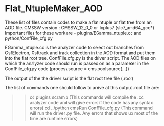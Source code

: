 # Flat_NtupleMaker_AOD
These list of files contain codes to make a flat ntuple or flat tree from an AOD file.
CMSSW version : CMSSW_12_0_0 on lxplus7 (slc7_amd64_gcc*)
Important files for these work are - plugins/EGamma_ntuple.cc and python/ConfFile_cfg.py 

EGamma_ntuple.cc is the analyzer code to select out branches from GsfElectron, Gsftrack and track collection in the AOD format and put them into the flat root tree. 
ConfFile_cfg.py is the driver script. The AOD files on which the analyzer code should run is passed on as a parameter in the ConfFile_cfg.py code (process.source = cms.poolsource(...))

The output of the the driver script is the flat root tree file (.root)

The list of commands one should follow to arrive at this output .root file are:
>> cd plugins
>> scram b (This commands will compile the .cc analyzer code and will give errors if the code has any syntax errors)
>> cd ../python
>> cmsRun ConfFile_cfg.py (This command will run the driver .py file. Any errors that shows up most of the time are runtime errors)
